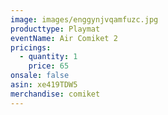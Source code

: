 ```yaml
---
image: images/enggynjvqamfuzc.jpg
producttype: Playmat
eventName: Air Comiket 2
pricings:
  - quantity: 1
    price: 65
onsale: false
asin: xe419TDW5
merchandise: comiket
---
```

